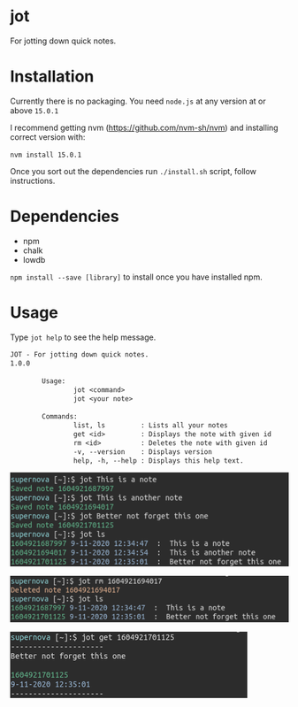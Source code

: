 # jot

For jotting down quick notes.

# Installation

Currently there is no packaging. You need `node.js` at any version at or above `15.0.1`

I recommend getting nvm (https://github.com/nvm-sh/nvm) and installing correct version with:

`nvm install 15.0.1`

Once you sort out the dependencies run `./install.sh` script, follow instructions.

# Dependencies

- npm
- chalk
- lowdb

`npm install --save [library]` to install once you have installed npm.

# Usage

Type `jot help` to see the help message.

```
JOT - For jotting down quick notes.
1.0.0

        Usage:
                jot <command>
                jot <your note>

        Commands:
                list, ls         : Lists all your notes
                get <id>         : Displays the note with given id
                rm <id>          : Deletes the note with given id
                -v, --version    : Displays version
                help, -h, --help : Displays this help text.
```

![Creating and listing notes](./pics/2.png)

![Deleting notes](./pics/3.png)

![Displaying single note](./pics/4.png)
